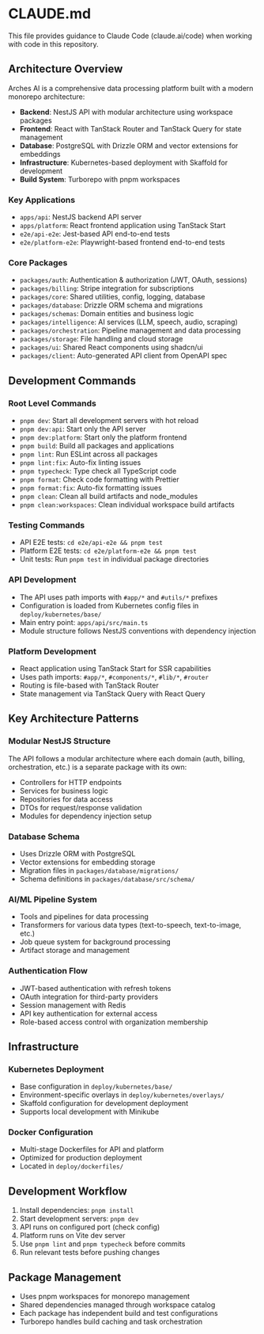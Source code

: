# CLAUDE.md

This file provides guidance to Claude Code (claude.ai/code) when working with code in this repository.

## Architecture Overview

Arches AI is a comprehensive data processing platform built with a modern monorepo architecture:

- **Backend**: NestJS API with modular architecture using workspace packages
- **Frontend**: React with TanStack Router and TanStack Query for state management
- **Database**: PostgreSQL with Drizzle ORM and vector extensions for embeddings
- **Infrastructure**: Kubernetes-based deployment with Skaffold for development
- **Build System**: Turborepo with pnpm workspaces

### Key Applications

- `apps/api`: NestJS backend API server
- `apps/platform`: React frontend application using TanStack Start
- `e2e/api-e2e`: Jest-based API end-to-end tests
- `e2e/platform-e2e`: Playwright-based frontend end-to-end tests

### Core Packages

- `packages/auth`: Authentication & authorization (JWT, OAuth, sessions)
- `packages/billing`: Stripe integration for subscriptions
- `packages/core`: Shared utilities, config, logging, database
- `packages/database`: Drizzle ORM schema and migrations
- `packages/schemas`: Domain entities and business logic
- `packages/intelligence`: AI services (LLM, speech, audio, scraping)
- `packages/orchestration`: Pipeline management and data processing
- `packages/storage`: File handling and cloud storage
- `packages/ui`: Shared React components using shadcn/ui
- `packages/client`: Auto-generated API client from OpenAPI spec

## Development Commands

### Root Level Commands

- `pnpm dev`: Start all development servers with hot reload
- `pnpm dev:api`: Start only the API server
- `pnpm dev:platform`: Start only the platform frontend
- `pnpm build`: Build all packages and applications
- `pnpm lint`: Run ESLint across all packages
- `pnpm lint:fix`: Auto-fix linting issues
- `pnpm typecheck`: Type check all TypeScript code
- `pnpm format`: Check code formatting with Prettier
- `pnpm format:fix`: Auto-fix formatting issues
- `pnpm clean`: Clean all build artifacts and node_modules
- `pnpm clean:workspaces`: Clean individual workspace build artifacts

### Testing Commands

- API E2E tests: `cd e2e/api-e2e && pnpm test`
- Platform E2E tests: `cd e2e/platform-e2e && pnpm test`
- Unit tests: Run `pnpm test` in individual package directories

### API Development

- The API uses path imports with `#app/*` and `#utils/*` prefixes
- Configuration is loaded from Kubernetes config files in `deploy/kubernetes/base/`
- Main entry point: `apps/api/src/main.ts`
- Module structure follows NestJS conventions with dependency injection

### Platform Development

- React application using TanStack Start for SSR capabilities
- Uses path imports: `#app/*`, `#components/*`, `#lib/*`, `#router`
- Routing is file-based with TanStack Router
- State management via TanStack Query with React Query

## Key Architecture Patterns

### Modular NestJS Structure

The API follows a modular architecture where each domain (auth, billing, orchestration, etc.) is a separate package with its own:

- Controllers for HTTP endpoints
- Services for business logic
- Repositories for data access
- DTOs for request/response validation
- Modules for dependency injection setup

### Database Schema

- Uses Drizzle ORM with PostgreSQL
- Vector extensions for embedding storage
- Migration files in `packages/database/migrations/`
- Schema definitions in `packages/database/src/schema/`

### AI/ML Pipeline System

- Tools and pipelines for data processing
- Transformers for various data types (text-to-speech, text-to-image, etc.)
- Job queue system for background processing
- Artifact storage and management

### Authentication Flow

- JWT-based authentication with refresh tokens
- OAuth integration for third-party providers
- Session management with Redis
- API key authentication for external access
- Role-based access control with organization membership

## Infrastructure

### Kubernetes Deployment

- Base configuration in `deploy/kubernetes/base/`
- Environment-specific overlays in `deploy/kubernetes/overlays/`
- Skaffold configuration for development deployment
- Supports local development with Minikube

### Docker Configuration

- Multi-stage Dockerfiles for API and platform
- Optimized for production deployment
- Located in `deploy/dockerfiles/`

## Development Workflow

1. Install dependencies: `pnpm install`
2. Start development servers: `pnpm dev`
3. API runs on configured port (check config)
4. Platform runs on Vite dev server
5. Use `pnpm lint` and `pnpm typecheck` before commits
6. Run relevant tests before pushing changes

## Package Management

- Uses pnpm workspaces for monorepo management
- Shared dependencies managed through workspace catalog
- Each package has independent build and test configurations
- Turborepo handles build caching and task orchestration
